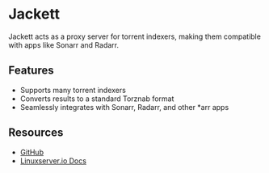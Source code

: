 # Jackett

Jackett acts as a proxy server for torrent indexers, making them compatible with apps like Sonarr and Radarr.

## Features

- Supports many torrent indexers
- Converts results to a standard Torznab format
- Seamlessly integrates with Sonarr, Radarr, and other *arr apps

## Resources

- [GitHub](https://github.com/Jackett/Jackett)
- [Linuxserver.io Docs](https://docs.linuxserver.io/images/docker-jackett/)
